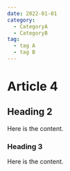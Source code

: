 ```yaml
---
date: 2022-01-01
category:
  - CategoryA
  - CategoryB
tag:
  - tag A
  - tag B
---
```


# Article 4

## Heading 2

Here is the content.

### Heading 3

Here is the content.
